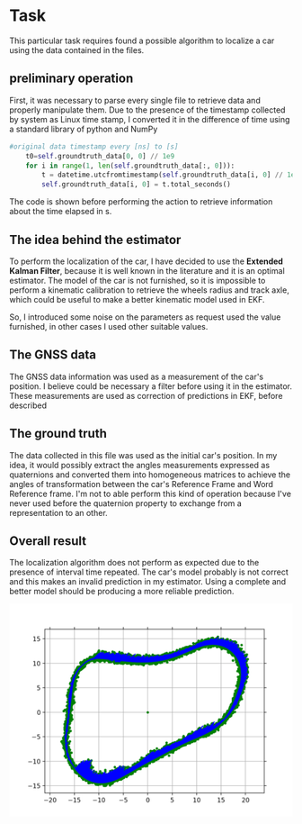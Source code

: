 # Task 

This particular task requires found a possible algorithm to localize a car using the data contained in the files.

## preliminary operation
First, it was necessary to parse every single file to retrieve data and properly manipulate them.
Due to the presence of the timestamp collected by system as Linux time stamp, I converted it in the difference of time using a standard library of python and NumPy 

```python
#original data timestamp every [ns] to [s]
    t0=self.groundtruth_data[0, 0] // 1e9
    for i in range(1, len(self.groundtruth_data[:, 0])):
        t = datetime.utcfromtimestamp(self.groundtruth_data[i, 0] // 1e9) - datetime.utcfromtimestamp(t0)
        self.groundtruth_data[i, 0] = t.total_seconds()
```
The code is shown before performing the action to retrieve information about the time elapsed in s.

## The idea behind the estimator

To perform the localization of the car, I have decided to use the **Extended Kalman Filter**, because it is well known in the literature and it is an optimal estimator.
The model of the car is not furnished, so it is impossible to perform a kinematic calibration 
to retrieve the wheels radius and track axle, which could be useful to make a better kinematic model used in EKF.

So, I introduced some noise on the parameters as request used the value furnished, in other cases I used other suitable values.

## The GNSS data

The GNSS data information was used as a measurement of the car's position.
I believe could be necessary a filter before using it in the estimator.
These measurements are used as correction of predictions in EKF, before described


## The ground truth

The data collected in this file was used as the initial car's position. 
In my idea, it would possibly extract the angles measurements expressed as quaternions and converted them into homogeneous matrices to achieve the angles of transformation between the car's Reference Frame and Word Reference frame.
I'm not to able perform this kind of operation because I've never used before the quaternion property to exchange from a representation to an other.

## Overall result

The localization algorithm does not perform as expected due to the presence of interval time repeated. 
The car's model probably is not correct and this makes an invalid prediction in my estimator. Using a complete and better model should be producing a more reliable prediction.

![result](Figure_1.png)